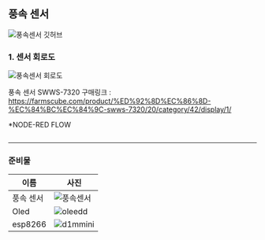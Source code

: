 ## 풍속 센서

![풍속센서 깃허브](https://user-images.githubusercontent.com/37902752/169436943-8d8c742e-8c38-429e-baf2-d17d848285b6.png)
### 1.  센서 회로도

![풍속센서 회로도](https://user-images.githubusercontent.com/37902752/169437004-76487d95-5520-43e1-8a36-4bfd47526b87.png)

 
풍속 센서 SWWS-7320 구매링크 : https://farmscube.com/product/%ED%92%8D%EC%86%8D-%EC%84%BC%EC%84%9C-swws-7320/20/category/42/display/1/  


      
*NODE-RED FLOW  
```
```

--------

### 준비물
|이름|사진|
|----|-----|
|풍속 센서|![풍속센서](https://user-images.githubusercontent.com/37902752/169437289-59ef4e23-afc2-476f-aeb7-bed96e8c90ec.PNG)|
|Oled|![oleedd](https://user-images.githubusercontent.com/37902752/153120187-e9dfc7bd-49fb-484d-994d-68bb78064cb1.png)|
|esp8266|![d1mmini](https://user-images.githubusercontent.com/37902752/153120047-a398f2d9-739f-4dbd-a7e8-49a560cae8d0.png)|
